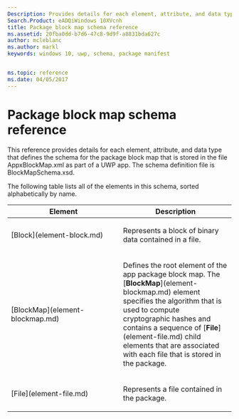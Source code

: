 ```yaml
---
Description: Provides details for each element, attribute, and data type that defines the schema for the package block map that is stored in the file AppxBlockMap.xml as part of a UWP app.
Search.Product: eADQiWindows 10XVcnh
title: Package block map schema reference
ms.assetid: 20fba0dd-b7d6-47c8-9d9f-a8831bda627c
author: mcleblanc
ms.author: markl
keywords: windows 10, uwp, schema, package manifest


ms.topic: reference
ms.date: 04/05/2017
---
```


# Package block map schema reference


This reference provides details for each element, attribute, and data type that defines the schema for the package block map that is stored in the file AppxBlockMap.xml as part of a UWP app. The schema definition file is BlockMapSchema.xsd.

The following table lists all of the elements in this schema, sorted alphabetically by name.

<table>
<colgroup>
<col width="50%" />
<col width="50%" />
</colgroup>
<thead>
<tr class="header">
<th>Element</th>
<th>Description</th>
</tr>
</thead>
<tbody>
<tr class="odd">
<td>[Block](element-block.md)</td>
<td><p>Represents a block of binary data contained in a file.</p></td>
</tr>
<tr class="even">
<td>[BlockMap](element-blockmap.md)</td>
<td><p>Defines the root element of the app package block map. The [<strong>BlockMap</strong>](element-blockmap.md) element specifies the algorithm that is used to compute cryptographic hashes and contains a sequence of [<strong>File</strong>](element-file.md) child elements that are associated with each file that is stored in the package.</p></td>
</tr>
<tr class="odd">
<td>[File](element-file.md)</td>
<td><p>Represents a file contained in the package.</p></td>
</tr>
</tbody>
</table>

 

 

 



